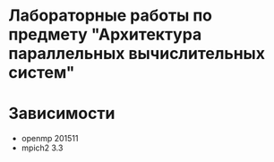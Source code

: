 # Лабораторные работы по предмету "Архитектура параллельных вычислительных систем"
# Зависимости
- openmp 201511
- mpich2 3.3
